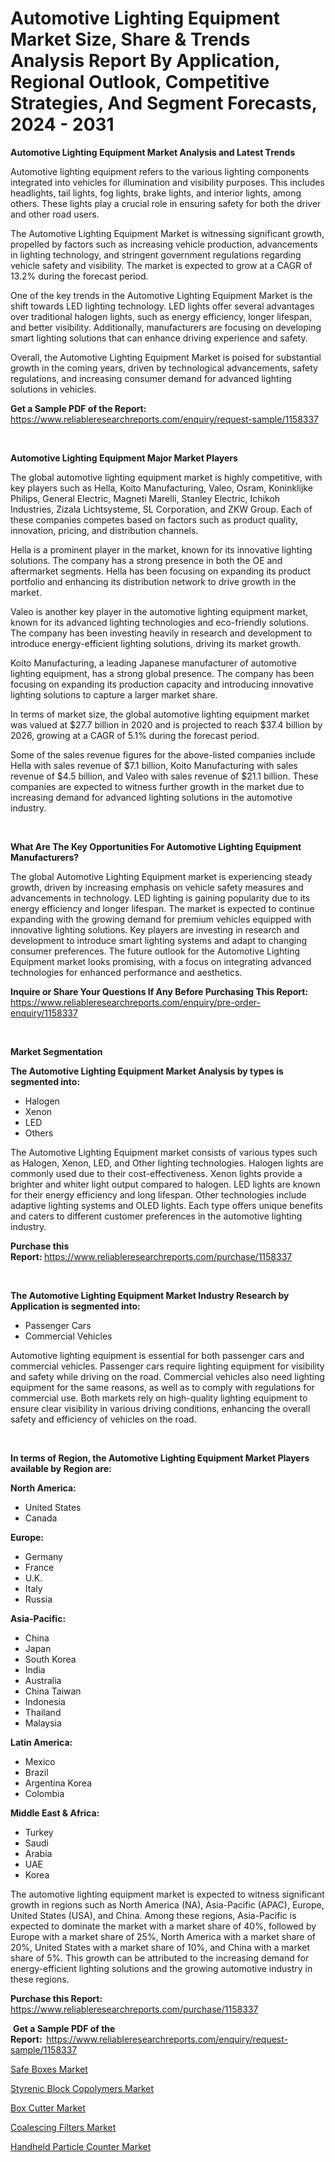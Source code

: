 <p><h1>Automotive Lighting Equipment Market Size, Share & Trends Analysis Report By Application, Regional Outlook, Competitive Strategies, And Segment Forecasts, 2024 - 2031</h1></p><p><strong>Automotive Lighting Equipment Market Analysis and Latest Trends</strong></p>
<p><p>Automotive lighting equipment refers to the various lighting components integrated into vehicles for illumination and visibility purposes. This includes headlights, tail lights, fog lights, brake lights, and interior lights, among others. These lights play a crucial role in ensuring safety for both the driver and other road users.</p><p>The Automotive Lighting Equipment Market is witnessing significant growth, propelled by factors such as increasing vehicle production, advancements in lighting technology, and stringent government regulations regarding vehicle safety and visibility. The market is expected to grow at a CAGR of 13.2% during the forecast period.</p><p>One of the key trends in the Automotive Lighting Equipment Market is the shift towards LED lighting technology. LED lights offer several advantages over traditional halogen lights, such as energy efficiency, longer lifespan, and better visibility. Additionally, manufacturers are focusing on developing smart lighting solutions that can enhance driving experience and safety.</p><p>Overall, the Automotive Lighting Equipment Market is poised for substantial growth in the coming years, driven by technological advancements, safety regulations, and increasing consumer demand for advanced lighting solutions in vehicles.</p></p>
<p><strong>Get a Sample PDF of the Report:&nbsp;</strong> <a href="https://www.reliableresearchreports.com/enquiry/request-sample/1158337">https://www.reliableresearchreports.com/enquiry/request-sample/1158337</a></p>
<p>&nbsp;</p>
<p><strong>Automotive Lighting Equipment Major Market Players</strong></p>
<p><p>The global automotive lighting equipment market is highly competitive, with key players such as Hella, Koito Manufacturing, Valeo, Osram, Koninklijke Philips, General Electric, Magneti Marelli, Stanley Electric, Ichikoh Industries, Zizala Lichtsysteme, SL Corporation, and ZKW Group. Each of these companies competes based on factors such as product quality, innovation, pricing, and distribution channels.</p><p>Hella is a prominent player in the market, known for its innovative lighting solutions. The company has a strong presence in both the OE and aftermarket segments. Hella has been focusing on expanding its product portfolio and enhancing its distribution network to drive growth in the market.</p><p>Valeo is another key player in the automotive lighting equipment market, known for its advanced lighting technologies and eco-friendly solutions. The company has been investing heavily in research and development to introduce energy-efficient lighting solutions, driving its market growth.</p><p>Koito Manufacturing, a leading Japanese manufacturer of automotive lighting equipment, has a strong global presence. The company has been focusing on expanding its production capacity and introducing innovative lighting solutions to capture a larger market share.</p><p>In terms of market size, the global automotive lighting equipment market was valued at $27.7 billion in 2020 and is projected to reach $37.4 billion by 2026, growing at a CAGR of 5.1% during the forecast period.</p><p>Some of the sales revenue figures for the above-listed companies include Hella with sales revenue of $7.1 billion, Koito Manufacturing with sales revenue of $4.5 billion, and Valeo with sales revenue of $21.1 billion. These companies are expected to witness further growth in the market due to increasing demand for advanced lighting solutions in the automotive industry.</p></p>
<p>&nbsp;</p>
<p><strong>What Are The Key Opportunities For Automotive Lighting Equipment Manufacturers?</strong></p>
<p><p>The global Automotive Lighting Equipment market is experiencing steady growth, driven by increasing emphasis on vehicle safety measures and advancements in technology. LED lighting is gaining popularity due to its energy efficiency and longer lifespan. The market is expected to continue expanding with the growing demand for premium vehicles equipped with innovative lighting solutions. Key players are investing in research and development to introduce smart lighting systems and adapt to changing consumer preferences. The future outlook for the Automotive Lighting Equipment market looks promising, with a focus on integrating advanced technologies for enhanced performance and aesthetics.</p></p>
<p><strong>Inquire or Share Your Questions If Any Before Purchasing This Report:</strong> <a href="https://www.reliableresearchreports.com/enquiry/pre-order-enquiry/1158337">https://www.reliableresearchreports.com/enquiry/pre-order-enquiry/1158337</a></p>
<p>&nbsp;</p>
<p><strong>Market Segmentation</strong></p>
<p><strong>The Automotive Lighting Equipment Market Analysis by types is segmented into:</strong></p>
<p><ul><li>Halogen</li><li>Xenon</li><li>LED</li><li>Others</li></ul></p>
<p><p>The Automotive Lighting Equipment market consists of various types such as Halogen, Xenon, LED, and Other lighting technologies. Halogen lights are commonly used due to their cost-effectiveness. Xenon lights provide a brighter and whiter light output compared to halogen. LED lights are known for their energy efficiency and long lifespan. Other technologies include adaptive lighting systems and OLED lights. Each type offers unique benefits and caters to different customer preferences in the automotive lighting industry.</p></p>
<p><strong>Purchase this Report:&nbsp;</strong><a href="https://www.reliableresearchreports.com/purchase/1158337">https://www.reliableresearchreports.com/purchase/1158337</a></p>
<p>&nbsp;</p>
<p><strong>The Automotive Lighting Equipment Market Industry Research by Application is segmented into:</strong></p>
<p><ul><li>Passenger Cars</li><li>Commercial Vehicles</li></ul></p>
<p><p>Automotive lighting equipment is essential for both passenger cars and commercial vehicles. Passenger cars require lighting equipment for visibility and safety while driving on the road. Commercial vehicles also need lighting equipment for the same reasons, as well as to comply with regulations for commercial use. Both markets rely on high-quality lighting equipment to ensure clear visibility in various driving conditions, enhancing the overall safety and efficiency of vehicles on the road.</p></p>
<p>&nbsp;</p>
<p><strong>In terms of Region, the Automotive Lighting Equipment Market Players available by Region are:</strong></p>
<p>
    <p> <strong> North America: </strong>
        <ul>
            <li>United States</li>
            <li>Canada</li>
        </ul>
        </p> 
    <p> <strong> Europe: </strong>
        <ul>
            <li>Germany</li>
            <li>France</li>
            <li>U.K.</li>
            <li>Italy</li>
            <li>Russia</li>
        </ul>
        </p> 
    <p> <strong> Asia-Pacific: </strong>
        <ul>
            <li>China</li>
            <li>Japan</li>
            <li>South Korea</li>
            <li>India</li>
            <li>Australia</li>
            <li>China Taiwan</li>
            <li>Indonesia</li>
            <li>Thailand</li>
            <li>Malaysia</li>
        </ul>
        </p> 
    <p> <strong> Latin America: </strong>
        <ul>
            <li>Mexico</li>
            <li>Brazil</li>
            <li>Argentina Korea</li>
            <li>Colombia</li>
        </ul>
        </p> 
    <p> <strong> Middle East & Africa: </strong>
        <ul>
            <li>Turkey</li>
            <li>Saudi</li>
            <li>Arabia</li>
            <li>UAE</li>
            <li>Korea</li>
        </ul>
    </p>
    </p>
<p><p>The automotive lighting equipment market is expected to witness significant growth in regions such as North America (NA), Asia-Pacific (APAC), Europe, United States (USA), and China. Among these regions, Asia-Pacific is expected to dominate the market with a market share of 40%, followed by Europe with a market share of 25%, North America with a market share of 20%, United States with a market share of 10%, and China with a market share of 5%. This growth can be attributed to the increasing demand for energy-efficient lighting solutions and the growing automotive industry in these regions.</p></p>
<p><strong>Purchase this Report: </strong><a href="https://www.reliableresearchreports.com/purchase/1158337">https://www.reliableresearchreports.com/purchase/1158337</a></p>
<p>&nbsp;<strong>Get a Sample PDF of the Report:&nbsp;&nbsp;</strong><a href="https://www.reliableresearchreports.com/enquiry/request-sample/1158337">https://www.reliableresearchreports.com/enquiry/request-sample/1158337</a></p>
<p><strong></strong></p>
<p><p><a href="https://issuu.com/reportprime-2/docs/safe-boxes-market-size-2030.pptx">Safe Boxes Market</a></p><p><a href="https://github.com/juancolorado15/Market-Research-Report-List-1/blob/main/styrenic-block-copolymers-market.md">Styrenic Block Copolymers Market</a></p><p><a href="https://issuu.com/reportprime-2/docs/box-cutter-market-size-2030.pptx">Box Cutter Market</a></p><p><a href="https://medium.com/@jerryobrien756/coalescing-filters-market-research-report-its-history-and-forecast-2024-to-2031-2ac3de9f8ddc">Coalescing Filters Market</a></p><p><a href="https://medium.com/@jerryobrien756/handheld-particle-counter-market-exploring-market-share-market-trends-and-future-growth-705dcfa8b7ac">Handheld Particle Counter Market</a></p></p>